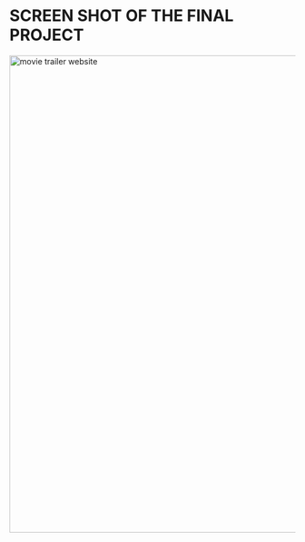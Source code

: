 # SCREEN SHOT OF THE FINAL PROJECT #
<img width="841" alt="movie trailer website" src="https://user-images.githubusercontent.com/30644344/28965335-40850d6a-78ac-11e7-869b-4846c45874f3.png">
